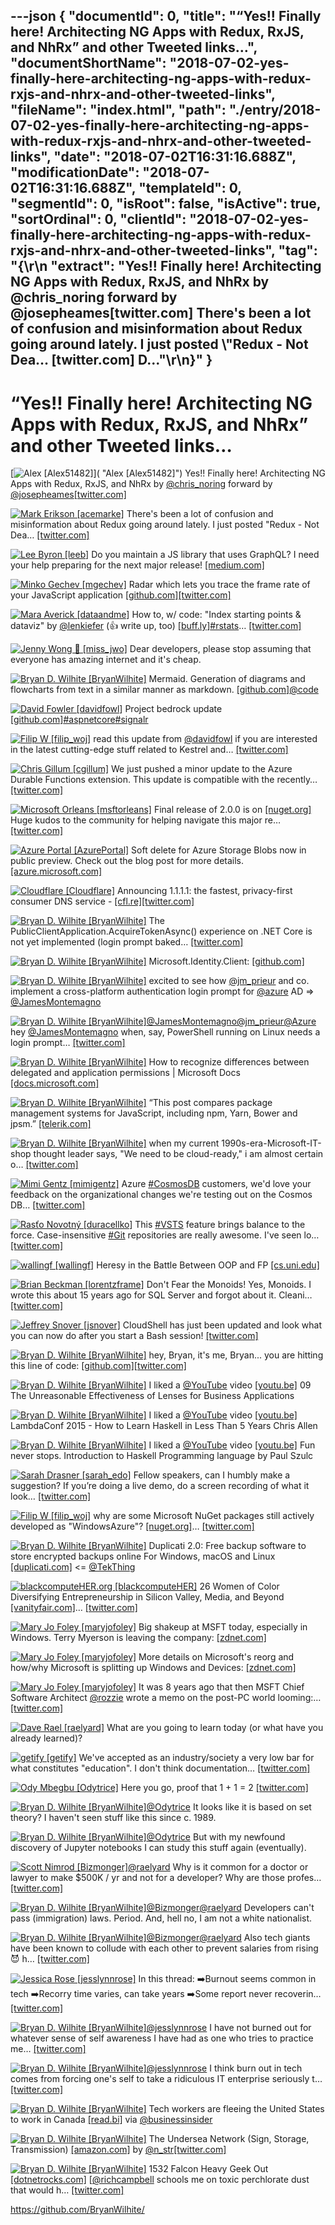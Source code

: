---json
{
  "documentId": 0,
  "title": "“Yes!! Finally here! Architecting NG Apps with Redux, RxJS, and NhRx” and other Tweeted links…",
  "documentShortName": "2018-07-02-yes-finally-here-architecting-ng-apps-with-redux-rxjs-and-nhrx-and-other-tweeted-links",
  "fileName": "index.html",
  "path": "./entry/2018-07-02-yes-finally-here-architecting-ng-apps-with-redux-rxjs-and-nhrx-and-other-tweeted-links",
  "date": "2018-07-02T16:31:16.688Z",
  "modificationDate": "2018-07-02T16:31:16.688Z",
  "templateId": 0,
  "segmentId": 0,
  "isRoot": false,
  "isActive": true,
  "sortOrdinal": 0,
  "clientId": "2018-07-02-yes-finally-here-architecting-ng-apps-with-redux-rxjs-and-nhrx-and-other-tweeted-links",
  "tag": "{\r\n  \"extract\": \"Yes!! Finally here! Architecting NG Apps with Redux, RxJS, and NhRx by @chris_noring forward by @josepheames[twitter.com] There's been a lot of confusion and misinformation about Redux going around lately.  I just posted \\\"Redux - Not Dea… [twitter.com] D...\"\r\n}"
}
---

# “Yes!! Finally here! Architecting NG Apps with Redux, RxJS, and NhRx” and other Tweeted links…

[<img alt="Alex [Alex51482]" src="https://songhay.blob.core.windows.net/shared-social-twitter/Alex51482.jpg">]( "Alex [Alex51482]") Yes!! Finally here! Architecting NG Apps with Redux, RxJS, and NhRx by [@chris_noring](http://twitter.com/chris_noring) forward by [@josepheames](http://twitter.com/josepheames)[[twitter.com]](https://twitter.com/Alex51482/status/979456779200409600/photo/1)

[<img alt="Mark Erikson [acemarke]" src="https://songhay.blob.core.windows.net/shared-social-twitter/acemarke.jpg">](http://blog.isquaredsoftware.com/ "Mark Erikson [acemarke]") There's been a lot of confusion and misinformation about Redux going around lately. I just posted "Redux - Not Dea… [[twitter.com]](https://twitter.com/i/web/status/979353781338034177)

[<img alt="Lee Byron [leeb]" src="https://songhay.blob.core.windows.net/shared-social-twitter/leeb.jpg">](http://leebyron.com/ "Lee Byron [leeb]") Do you maintain a JS library that uses GraphQL? I need your help preparing for the next major release! [[medium.com]](https://medium.com/@leeb/graphql-js-preparing-for-v14-0-0-839f823c144e)

[<img alt="Minko Gechev [mgechev]" src="https://songhay.blob.core.windows.net/shared-social-twitter/mgechev.jpg">](https://github.com/mgechev "Minko Gechev [mgechev]") Radar which lets you trace the frame rate of your JavaScript application [[github.com]](https://github.com/mobz/lag-radar)[[twitter.com]](https://twitter.com/mgechev/status/979935407704952834/photo/1)

[<img alt="Mara Averick [dataandme]" src="https://songhay.blob.core.windows.net/shared-social-twitter/dataandme.jpg">](https://maraaverick.rbind.io/ "Mara Averick [dataandme]") How to, w/ code: "Index starting points & dataviz" by [@lenkiefer](http://twitter.com/lenkiefer) (👍 write up, too) [[buff.ly]](https://buff.ly/2k3lKOH)[#rstats](http://twitter.com/search?q=%23rstats)… [[twitter.com]](https://twitter.com/i/web/status/980265767001317376)

[<img alt="Jenny Wong 🐝 [miss_jwo]" src="https://songhay.blob.core.windows.net/shared-social-twitter/miss_jwo.jpg">](http://jwong.co.uk/ "Jenny Wong 🐝 [miss_jwo]") Dear developers, please stop assuming that everyone has amazing internet and it's cheap.

[<img alt="Bryan D. Wilhite [BryanWilhite]" src="https://songhay.blob.core.windows.net/shared-social-twitter/BryanWilhite.jpeg">](http://songhayblog.azurewebsites.net/ "Bryan D. Wilhite [BryanWilhite]") Mermaid. Generation of diagrams and flowcharts from text in a similar manner as markdown. [[github.com]](https://github.com/knsv/mermaid)[@code](http://twitter.com/code)

[<img alt="David Fowler [davidfowl]" src="https://songhay.blob.core.windows.net/shared-social-twitter/davidfowl.jpeg">](http://davidfowl.com/ "David Fowler [davidfowl]") Project bedrock update [[github.com]](https://github.com/aspnet/KestrelHttpServer/issues/1980#issuecomment-377123245)[#aspnetcore](http://twitter.com/search?q=%23aspnetcore)[#signalr](http://twitter.com/search?q=%23signalr)

[<img alt="Filip W [filip_woj]" src="https://songhay.blob.core.windows.net/shared-social-twitter/filip_woj.jpg">](http://www.strathweb.com/ "Filip W [filip_woj]") read this update from [@davidfowl](http://twitter.com/davidfowl) if you are interested in the latest cutting-edge stuff related to Kestrel and… [[twitter.com]](https://twitter.com/i/web/status/979610625637847040)

[<img alt="Chris Gillum [cgillum]" src="https://songhay.blob.core.windows.net/shared-social-twitter/cgillum.jpeg">](http://cgillum.tech/ "Chris Gillum [cgillum]") We just pushed a minor update to the Azure Durable Functions extension. This update is compatible with the recently… [[twitter.com]](https://twitter.com/i/web/status/979485901410598912)

[<img alt="Microsoft Orleans [msftorleans]" src="https://songhay.blob.core.windows.net/shared-social-twitter/msftorleans.jpg">](https://github.com/dotnet/orleans/ "Microsoft Orleans [msftorleans]") Final release of 2.0.0 is on [[nuget.org]](http://nuget.org) Huge kudos to the community for helping navigate this major re… [[twitter.com]](https://twitter.com/i/web/status/979566567435395072)

[<img alt="Azure Portal [AzurePortal]" src="https://songhay.blob.core.windows.net/shared-social-twitter/AzurePortal.jpg">](https://portal.azure.com/ "Azure Portal [AzurePortal]") Soft delete for Azure Storage Blobs now in public preview. Check out the blog post for more details. [[azure.microsoft.com]](https://azure.microsoft.com/blog/soft-delete-for-azure-storage-blobs-now-in-public-preview/)

[<img alt="Cloudflare [Cloudflare]" src="https://songhay.blob.core.windows.net/shared-social-twitter/Cloudflare.jpg">](http://www.cloudflare.com/ "Cloudflare [Cloudflare]") Announcing 1.1.1.1: the fastest, privacy-first consumer DNS service - [[cfl.re]](https://cfl.re/2GoNuYP)[[twitter.com]](https://twitter.com/Cloudflare/status/980430875258212352/photo/1)

[<img alt="Bryan D. Wilhite [BryanWilhite]" src="https://songhay.blob.core.windows.net/shared-social-twitter/BryanWilhite.jpeg">](http://songhayblog.azurewebsites.net/ "Bryan D. Wilhite [BryanWilhite]") The PublicClientApplication.AcquireTokenAsync() experience on .NET Core is not yet implemented (login prompt baked… [[twitter.com]](https://twitter.com/i/web/status/979107551705841664)

[<img alt="Bryan D. Wilhite [BryanWilhite]" src="https://songhay.blob.core.windows.net/shared-social-twitter/BryanWilhite.jpeg">](http://songhayblog.azurewebsites.net/ "Bryan D. Wilhite [BryanWilhite]") Microsoft.Identity.Client: [[github.com]](https://github.com/AzureAD/microsoft-authentication-library-for-dotnet)

[<img alt="Bryan D. Wilhite [BryanWilhite]" src="https://songhay.blob.core.windows.net/shared-social-twitter/BryanWilhite.jpeg">](http://songhayblog.azurewebsites.net/ "Bryan D. Wilhite [BryanWilhite]") excited to see how [@jm_prieur](http://twitter.com/jm_prieur) and co. implement a cross-platform authentication login prompt for [@azure](http://twitter.com/azure) AD => [@JamesMontemagno](http://twitter.com/JamesMontemagno)

[<img alt="Bryan D. Wilhite [BryanWilhite]" src="https://songhay.blob.core.windows.net/shared-social-twitter/BryanWilhite.jpeg">](http://songhayblog.azurewebsites.net/ "Bryan D. Wilhite [BryanWilhite]")[@JamesMontemagno](http://twitter.com/JamesMontemagno)[@jm_prieur](http://twitter.com/jm_prieur)[@Azure](http://twitter.com/Azure) hey [@JamesMontemagno](http://twitter.com/JamesMontemagno) when, say, PowerShell running on Linux needs a login prompt… [[twitter.com]](https://twitter.com/i/web/status/979119415835836417)

[<img alt="Bryan D. Wilhite [BryanWilhite]" src="https://songhay.blob.core.windows.net/shared-social-twitter/BryanWilhite.jpeg">](http://songhayblog.azurewebsites.net/ "Bryan D. Wilhite [BryanWilhite]") How to recognize differences between delegated and application permissions | Microsoft Docs [[docs.microsoft.com]](https://docs.microsoft.com/en-us/azure/active-directory/application-dev-delegated-and-app-perms?WT.mc_id=twitter)

[<img alt="Bryan D. Wilhite [BryanWilhite]" src="https://songhay.blob.core.windows.net/shared-social-twitter/BryanWilhite.jpeg">](http://songhayblog.azurewebsites.net/ "Bryan D. Wilhite [BryanWilhite]") “This post compares package management systems for JavaScript, including npm, Yarn, Bower and jpsm.” [[telerik.com]](http://www.telerik.com/blogs/package-manager-rumble)

[<img alt="Bryan D. Wilhite [BryanWilhite]" src="https://songhay.blob.core.windows.net/shared-social-twitter/BryanWilhite.jpeg">](http://songhayblog.azurewebsites.net/ "Bryan D. Wilhite [BryanWilhite]") when my current 1990s-era-Microsoft-IT-shop thought leader says, "We need to be cloud-ready," i am almost certain o… [[twitter.com]](https://twitter.com/i/web/status/979834407447011329)

[<img alt="Mimi Gentz [mimigentz]" src="https://songhay.blob.core.windows.net/shared-social-twitter/mimigentz.jpg">](https://www.linkedin.com/in/mimigentz/ "Mimi Gentz [mimigentz]") Azure [#CosmosDB](http://twitter.com/search?q=%23CosmosDB) customers, we'd love your feedback on the organizational changes we're testing out on the Cosmos DB… [[twitter.com]](https://twitter.com/i/web/status/979057198813859846)

[<img alt="Rasťo Novotný [duracellko]" src="https://songhay.blob.core.windows.net/shared-social-twitter/duracellko.jpeg">](http://www.duracellko.net/ "Rasťo Novotný [duracellko]") This [#VSTS](http://twitter.com/search?q=%23VSTS) feature brings balance to the force. Case-insensitive [#Git](http://twitter.com/search?q=%23Git) repositories are really awesome. I've seen lo… [[twitter.com]](https://twitter.com/i/web/status/979250607528841216)

[<img alt="wallingf [wallingf]" src="https://songhay.blob.core.windows.net/shared-social-twitter/wallingf.jpg">](http://www.cs.uni.edu/~wallingf/blog/ "wallingf [wallingf]") Heresy in the Battle Between OOP and FP [[cs.uni.edu]](http://www.cs.uni.edu/~wallingf/blog/archives/monthly/2018-03.html#e2018-03-29T15_05_39.htm)

[<img alt="Brian Beckman [lorentzframe]" src="https://songhay.blob.core.windows.net/shared-social-twitter/lorentzframe.jpg">](http://rebcabin.github.com/ "Brian Beckman [lorentzframe]") Don't Fear the Monoids! Yes, Monoids. I wrote this about 15 years ago for SQL Server and forgot about it. Cleani… [[twitter.com]](https://twitter.com/i/web/status/979201010399830017)

[<img alt="Jeffrey Snover [jsnover]" src="https://songhay.blob.core.windows.net/shared-social-twitter/jsnover.jpg">](http://jsnover.com/ "Jeffrey Snover [jsnover]") CloudShell has just been updated and look what you can now do after you start a Bash session! [[twitter.com]](https://twitter.com/jsnover/status/979427100011642880/photo/1)

[<img alt="Bryan D. Wilhite [BryanWilhite]" src="https://songhay.blob.core.windows.net/shared-social-twitter/BryanWilhite.jpeg">](http://songhayblog.azurewebsites.net/ "Bryan D. Wilhite [BryanWilhite]") hey, Bryan, it's me, Bryan... you are hitting this line of code: [[github.com]](https://github.com/AzureAD/microsoft-authentication-library-for-dotnet/blob/b4d0592db52177041c0864efa4da6d10c63b0fb8/src/Microsoft.Identity.Client/Platforms/netstandard1.3/WebUIFactory.cs#L38)[[twitter.com]](https://twitter.com/BryanWilhite/status/979109527898415104/photo/1)

[<img alt="Bryan D. Wilhite [BryanWilhite]" src="https://songhay.blob.core.windows.net/shared-social-twitter/BryanWilhite.jpeg">](http://songhayblog.azurewebsites.net/ "Bryan D. Wilhite [BryanWilhite]") I liked a [@YouTube](http://twitter.com/YouTube) video [[youtu.be]](http://youtu.be/T88TDS7L5DY?a) 09 The Unreasonable Effectiveness of Lenses for Business Applications

[<img alt="Bryan D. Wilhite [BryanWilhite]" src="https://songhay.blob.core.windows.net/shared-social-twitter/BryanWilhite.jpeg">](http://songhayblog.azurewebsites.net/ "Bryan D. Wilhite [BryanWilhite]") I liked a [@YouTube](http://twitter.com/YouTube) video [[youtu.be]](http://youtu.be/Bg9ccYzMbxc?a) LambdaConf 2015 - How to Learn Haskell in Less Than 5 Years Chris Allen

[<img alt="Bryan D. Wilhite [BryanWilhite]" src="https://songhay.blob.core.windows.net/shared-social-twitter/BryanWilhite.jpeg">](http://songhayblog.azurewebsites.net/ "Bryan D. Wilhite [BryanWilhite]") I liked a [@YouTube](http://twitter.com/YouTube) video [[youtu.be]](http://youtu.be/1jZ7j21g028?a) Fun never stops. Introduction to Haskell Programming language by Paul Szulc

[<img alt="Sarah Drasner [sarah_edo]" src="https://songhay.blob.core.windows.net/shared-social-twitter/sarah_edo.jpg">](http://sarahdrasnerdesign.com/ "Sarah Drasner [sarah_edo]") Fellow speakers, can I humbly make a suggestion? If you’re doing a live demo, do a screen recording of what it look… [[twitter.com]](https://twitter.com/i/web/status/979410605042892800)

[<img alt="Filip W [filip_woj]" src="https://songhay.blob.core.windows.net/shared-social-twitter/filip_woj.jpg">](http://www.strathweb.com/ "Filip W [filip_woj]") why are some Microsoft NuGet packages still actively developed as "WindowsAzure"? [[nuget.org]](https://www.nuget.org/packages/WindowsAzure.Storage/)… [[twitter.com]](https://twitter.com/i/web/status/979446500274114561)

[<img alt="Bryan D. Wilhite [BryanWilhite]" src="https://songhay.blob.core.windows.net/shared-social-twitter/BryanWilhite.jpeg">](http://songhayblog.azurewebsites.net/ "Bryan D. Wilhite [BryanWilhite]") Duplicati 2.0: Free backup software to store encrypted backups online For Windows, macOS and Linux [[duplicati.com]](https://www.duplicati.com/) <= [@TekThing](http://twitter.com/TekThing)

[<img alt="blackcomputeHER.org [blackcomputeHER]" src="https://songhay.blob.core.windows.net/shared-social-twitter/blackcomputeHER.jpg">](http://blackcomputeher.org/ "blackcomputeHER.org [blackcomputeHER]") 26 Women of Color Diversifying Entrepreneurship in Silicon Valley, Media, and Beyond [[vanityfair.com]](https://www.vanityfair.com/news/2018/03/women-of-color-diversifying-entrepreneurship-in-silicon-valley-media-and-beyond)… [[twitter.com]](https://twitter.com/i/web/status/979052911962574849)

[<img alt="Mary Jo Foley [maryjofoley]" src="https://songhay.blob.core.windows.net/shared-social-twitter/maryjofoley.png">](http://blogs.zdnet.com/microsoft "Mary Jo Foley [maryjofoley]") Big shakeup at MSFT today, especially in Windows. Terry Myerson is leaving the company: [[zdnet.com]](http://www.zdnet.com/article/microsofts-windows-chief-myerson-is-out-as-part-of-latest-company-wide-reorg/)

[<img alt="Mary Jo Foley [maryjofoley]" src="https://songhay.blob.core.windows.net/shared-social-twitter/maryjofoley.png">](http://blogs.zdnet.com/microsoft "Mary Jo Foley [maryjofoley]") More details on Microsoft's reorg and how/why Microsoft is splitting up Windows and Devices: [[zdnet.com]](http://www.zdnet.com/article/heres-how-and-why-microsoft-is-splitting-up-windows-in-its-latest-reorg/)

[<img alt="Mary Jo Foley [maryjofoley]" src="https://songhay.blob.core.windows.net/shared-social-twitter/maryjofoley.png">](http://blogs.zdnet.com/microsoft "Mary Jo Foley [maryjofoley]") It was 8 years ago that then MSFT Chief Software Architect [@rozzie](http://twitter.com/rozzie) wrote a memo on the post-PC world looming:… [[twitter.com]](https://twitter.com/i/web/status/979757399731994625)

[<img alt="Dave Rael [raelyard]" src="https://songhay.blob.core.windows.net/shared-social-twitter/raelyard.jpg">](http://developeronfire.com/ "Dave Rael [raelyard]") What are you going to learn today (or what have you already learned)?

[<img alt="getify [getify]" src="https://songhay.blob.core.windows.net/shared-social-twitter/getify.jpg">](http://getify.me/ "getify [getify]") We've accepted as an industry/society a very low bar for what constitutes "education". I don't think documentation… [[twitter.com]](https://twitter.com/i/web/status/980410952024776704)

[<img alt="Ody Mbegbu [Odytrice]" src="https://songhay.blob.core.windows.net/shared-social-twitter/Odytrice.jpg">](https://medium.com/@odytrice "Ody Mbegbu [Odytrice]") Here you go, proof that 1 + 1 = 2 [[twitter.com]](https://twitter.com/Odytrice/status/980155239180460033/photo/1)

[<img alt="Bryan D. Wilhite [BryanWilhite]" src="https://songhay.blob.core.windows.net/shared-social-twitter/BryanWilhite.jpeg">](http://songhayblog.azurewebsites.net/ "Bryan D. Wilhite [BryanWilhite]")[@Odytrice](http://twitter.com/Odytrice) It looks like it is based on set theory? I haven't seen stuff like this since c. 1989.

[<img alt="Bryan D. Wilhite [BryanWilhite]" src="https://songhay.blob.core.windows.net/shared-social-twitter/BryanWilhite.jpeg">](http://songhayblog.azurewebsites.net/ "Bryan D. Wilhite [BryanWilhite]")[@Odytrice](http://twitter.com/Odytrice) But with my newfound discovery of Jupyter notebooks I can study this stuff again (eventually).

[<img alt="Scott Nimrod [Bizmonger]" src="https://songhay.blob.core.windows.net/shared-social-twitter/Bizmonger.jpg">](http://bizmonger.wordpress.com/ "Scott Nimrod [Bizmonger]")[@raelyard](http://twitter.com/raelyard) Why is it common for a doctor or lawyer to make $500K / yr and not for a developer? Why are those profes… [[twitter.com]](https://twitter.com/i/web/status/980180949752336384)

[<img alt="Bryan D. Wilhite [BryanWilhite]" src="https://songhay.blob.core.windows.net/shared-social-twitter/BryanWilhite.jpeg">](http://songhayblog.azurewebsites.net/ "Bryan D. Wilhite [BryanWilhite]")[@Bizmonger](http://twitter.com/Bizmonger)[@raelyard](http://twitter.com/raelyard) Developers can't pass (immigration) laws. Period. And, hell no, I am not a white nationalist.

[<img alt="Bryan D. Wilhite [BryanWilhite]" src="https://songhay.blob.core.windows.net/shared-social-twitter/BryanWilhite.jpeg">](http://songhayblog.azurewebsites.net/ "Bryan D. Wilhite [BryanWilhite]")[@Bizmonger](http://twitter.com/Bizmonger)[@raelyard](http://twitter.com/raelyard) Also tech giants have been known to collude with each other to prevent salaries from rising😈 h… [[twitter.com]](https://twitter.com/i/web/status/980495647072649216)

[<img alt="Jessica Rose [jesslynnrose]" src="https://songhay.blob.core.windows.net/shared-social-twitter/jesslynnrose.jpg">](http://jessica.tech/ "Jessica Rose [jesslynnrose]") In this thread: ➡️Burnout seems common in tech ➡️Recorry time varies, can take years ➡️Some report never recoverin… [[twitter.com]](https://twitter.com/i/web/status/980148478193143808)

[<img alt="Bryan D. Wilhite [BryanWilhite]" src="https://songhay.blob.core.windows.net/shared-social-twitter/BryanWilhite.jpeg">](http://songhayblog.azurewebsites.net/ "Bryan D. Wilhite [BryanWilhite]")[@jesslynnrose](http://twitter.com/jesslynnrose) I have not burned out for whatever sense of self awareness I have had as one who tries to practice me… [[twitter.com]](https://twitter.com/i/web/status/980488223167148033)

[<img alt="Bryan D. Wilhite [BryanWilhite]" src="https://songhay.blob.core.windows.net/shared-social-twitter/BryanWilhite.jpeg">](http://songhayblog.azurewebsites.net/ "Bryan D. Wilhite [BryanWilhite]")[@jesslynnrose](http://twitter.com/jesslynnrose) I think burn out in tech comes from forcing one's self to take a ridiculous IT enterprise seriously t… [[twitter.com]](https://twitter.com/i/web/status/980489951920848896)

[<img alt="Bryan D. Wilhite [BryanWilhite]" src="https://songhay.blob.core.windows.net/shared-social-twitter/BryanWilhite.jpeg">](http://songhayblog.azurewebsites.net/ "Bryan D. Wilhite [BryanWilhite]") Tech workers are fleeing the United States to work in Canada [[read.bi]](https://read.bi/2Ib9vqI) via [@businessinsider](http://twitter.com/businessinsider)

[<img alt="Bryan D. Wilhite [BryanWilhite]" src="https://songhay.blob.core.windows.net/shared-social-twitter/BryanWilhite.jpeg">](http://songhayblog.azurewebsites.net/ "Bryan D. Wilhite [BryanWilhite]") The Undersea Network (Sign, Storage, Transmission) [[amazon.com]](https://www.amazon.com/Undersea-Network-Sign-Storage-Transmission/dp/0822357550?SubscriptionId=1SW6D7X6ZXXR92KVX0G2&tag=thekintespacec00&linkCode=xm2&camp=2025&creative=165953&creativeASIN=0822357550) by [@n_str](http://twitter.com/n_str)[[twitter.com]](https://twitter.com/BryanWilhite/status/979558893188612096/photo/1)

[<img alt="Bryan D. Wilhite [BryanWilhite]" src="https://songhay.blob.core.windows.net/shared-social-twitter/BryanWilhite.jpeg">](http://songhayblog.azurewebsites.net/ "Bryan D. Wilhite [BryanWilhite]") 1532 Falcon Heavy Geek Out [[dotnetrocks.com]](https://www.dotnetrocks.com/?show=1532) [[@richcampbell](http://twitter.com/richcampbell) schools me on toxic perchlorate dust that would h… [[twitter.com]](https://twitter.com/i/web/status/979561543477092352)

<https://github.com/BryanWilhite/>
